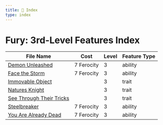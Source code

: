 ```yaml
---
title: 📑 Index
type: index
---
```


# Fury: 3rd-Level Features Index

| File Name                                                     | Cost       | Level | Feature Type |
| ------------------------------------------------------------- | ---------- | ----- | ------------ |
| [Demon Unleashed](../Demon%20Unleashed)                       | 7 Ferocity | 3     | ability      |
| [Face the Storm](../Face%20the%20Storm)                       | 7 Ferocity | 3     | ability      |
| [Immovable Object](../Immovable%20Object)                     |            | 3     | trait        |
| [Natures Knight](../Natures%20Knight)                         |            | 3     | trait        |
| [See Through Their Tricks](../See%20Through%20Their%20Tricks) |            | 3     | trait        |
| [Steelbreaker](../Steelbreaker)                               | 7 Ferocity | 3     | ability      |
| [You Are Already Dead](../You%20Are%20Already%20Dead)         | 7 Ferocity | 3     | ability      |
